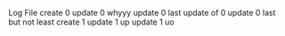 Log File
create 0
update 0
whyyy
update 0
last update of 0
update 0 last but not least
create 1
update 1
up
update 1
uo
